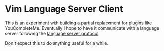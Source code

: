 # Vim Language Server Client

This is an experiment with building a partial replacement for plugins like
YouCompleteMe. Eventually I hope to have it communicate with a language server
following the [language server protocol][]

[language server protocol]: https://github.com/Microsoft/language-server-protocol

Don't expect this to do anything useful for a while.
